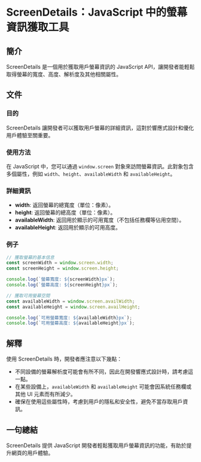 <!--
Meta Description: # ScreenDetails：JavaScript 中的螢幕資訊獲取工具 ## 簡介 ScreenDetails 是一個用於獲取用戶螢幕資訊的 JavaScript API，讓開發者能輕鬆取得螢幕的寬度、高度、解析度及其他相關屬性。 ## 文件 ### 目的 ScreenDetails 讓開發者可...
Meta Keywords: screendetails, javascript, window, screen, availablewidth
-->

# ScreenDetails：JavaScript 中的螢幕資訊獲取工具

## 簡介
ScreenDetails 是一個用於獲取用戶螢幕資訊的 JavaScript API，讓開發者能輕鬆取得螢幕的寬度、高度、解析度及其他相關屬性。

## 文件
### 目的
ScreenDetails 讓開發者可以獲取用戶螢幕的詳細資訊，這對於響應式設計和優化用戶體驗至關重要。

### 使用方法
在 JavaScript 中，您可以通過 `window.screen` 對象來訪問螢幕資訊。此對象包含多個屬性，例如 `width`、`height`、`availableWidth` 和 `availableHeight`。

### 詳細資訊
- **width**: 返回螢幕的總寬度（單位：像素）。
- **height**: 返回螢幕的總高度（單位：像素）。
- **availableWidth**: 返回用於顯示的可用寬度（不包括任務欄等佔用空間）。
- **availableHeight**: 返回用於顯示的可用高度。

### 例子
```javascript
// 獲取螢幕的基本信息
const screenWidth = window.screen.width;
const screenHeight = window.screen.height;

console.log(`螢幕寬度: ${screenWidth}px`);
console.log(`螢幕高度: ${screenHeight}px`);

// 獲取可用螢幕空間
const availableWidth = window.screen.availWidth;
const availableHeight = window.screen.availHeight;

console.log(`可用螢幕寬度: ${availableWidth}px`);
console.log(`可用螢幕高度: ${availableHeight}px`);
```

## 解釋
使用 ScreenDetails 時，開發者應注意以下幾點：
- 不同設備的螢幕解析度可能會有所不同，因此在開發響應式設計時，請考慮這一點。
- 在某些設備上，`availableWidth` 和 `availableHeight` 可能會因系統任務欄或其他 UI 元素而有所減少。
- 確保在使用這些屬性時，考慮到用戶的隱私和安全性，避免不當存取用戶資訊。

## 一句總結
ScreenDetails 提供 JavaScript 開發者輕鬆獲取用戶螢幕資訊的功能，有助於提升網頁的用戶體驗。